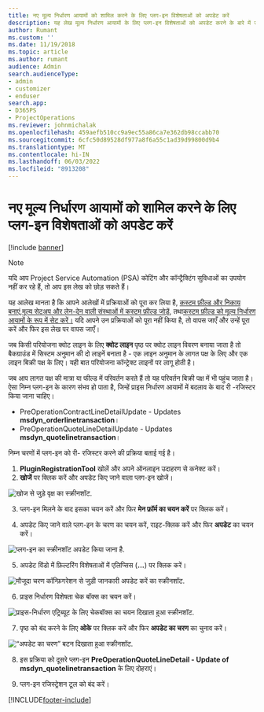 ```yaml
---
title: नए मूल्य निर्धारण आयामों को शामिल करने के लिए प्लग-इन विशेषताओं को अपडेट करें
description: यह लेख मूल्य निर्धारण आयामों के लिए प्लग-इन विशेषताओं को अपडेट करने के बारे में जानकारी प्रदान करता है।
author: Rumant
ms.custom: ''
ms.date: 11/19/2018
ms.topic: article
ms.author: rumant
audience: Admin
search.audienceType:
- admin
- customizer
- enduser
search.app:
- D365PS
- ProjectOperations
ms.reviewer: johnmichalak
ms.openlocfilehash: 459aefb510cc9a9ec55a86ca7e362db98ccabb70
ms.sourcegitcommit: 6cfc50d89528df977a8f6a55c1ad39d99800d9b4
ms.translationtype: MT
ms.contentlocale: hi-IN
ms.lasthandoff: 06/03/2022
ms.locfileid: "8913208"
---
```

# <a name="update-plug-in-attributes-to-include-new-pricing-dimensions"></a>नए मूल्य निर्धारण आयामों को शामिल करने के लिए प्लग-इन विशेषताओं को अपडेट करें

[!include [banner](../includes/psa-now-project-operations.md)]

> [!NOTE]
> यदि आप Project Service Automation (PSA) कोटिंग और कॉन्ट्रैक्टिंग सुविधाओं का उपयोग नहीं कर रहे हैं, तो आप इस लेख को छोड़ सकते हैं।

यह आलेख मानता है कि आपने आलेखों में प्रक्रियाओं को पूरा कर लिया है, [कस्टम फ़ील्ड और निकाय बनाएं](create-custom-fields-entities.md),[मूल्य सेटअप और लेन-देन वाली संस्थाओं में कस्टम फ़ील्ड जोड़ें](field-references.md), तथा[कस्टम फ़ील्ड को मूल्य निर्धारण आयामों के रूप में सेट करें।](set-up-pricing-dimensions.md) यदि आपने उन प्रक्रियाओं को पूरा नहीं किया है, तो वापस जाएँ और उन्हें पूरा करें और फिर इस लेख पर वापस जाएँ।

जब किसी परियोजना क्वोट लाइन के लिए **क्वोट लाइन** पृष्ठ पर क्वोट लाइन विवरण बनाया जाता है तो बैकग्राउंड में सिस्टम अनुमान की दो लाइनें बनाता है - एक लाइन अनुमान के लागत पक्ष के लिए और एक लाइन बिक्री पक्ष के लिए। यही बात परियोजना कॉन्ट्रेक्ट लाइनों पर लागू होती है।

जब आप लागत पक्ष की मात्रा या फील्ड में परिवर्तन करते हैं तो यह परिवर्तन बिक्री पक्ष में भी पहुंच जाता है। ऐसा निम्न प्लग-इन के कारण संभव हो पाता है, जिन्हें प्राइस निर्धारण आयामों में बदलाव के बाद री -रजिस्टर किया जाना चाहिए।

- PreOperationContractLineDetailUpdate - Updates **msdyn_orderlinetransaction**।
- PreOperationQuoteLineDetailUpdate - Updates **msdyn_quotelinetransaction**।

निम्न चरणों में प्लग-इन को री- रजिस्टर करने की प्रक्रिया बताई गई है।

1. **PluginRegistrationTool** खोलें और अपने ऑनलाइन उदाहरण से कनेक्ट करें।
2. **खोजें** पर क्लिक करें और अपडेट किए जाने वाला प्लग-इन खोजें।

 ![खोज से जुड़े वृक्ष का स्क्रीनशॉट.](media/PRT-1.png)

3. प्लग-इन मिलने के बाद इसका चयन करें और फिर **मेन फ़ॉर्म का चयन करें** पर क्लिक करें।

4. अपडेट किए जाने वाले प्लग-इन के चरण का चयन करें, राइट-क्लिक करें और फिर **अपडेट** का चयन करें।

 ![प्लग-इन का स्क्रीनशॉट अपडेट किया जाना है.](media/PRT-2.png)
 
5. अपडेट विंडो में फ़िल्टरिंग विशेषताओं में एलिप्सिस (**...**) पर क्लिक करें।

 ![मौजूदा चरण कॉन्फ़िगरेशन से जुड़ी जानकारी अपडेट करें का स्क्रीनशॉट.](media/PRT-3.png)
 
6. प्राइस निर्धारण विशेषता चेक बॉक्स का चयन करें।

 ![प्राइस-निर्धारण एट्रिब्यूट के लिए चेकबॉक्स का चयन दिखाता हुआ स्क्रीनशॉट.](media/PRT-4.png)

7. पृष्ठ को बंद करने के लिए **ओके** पर क्लिक करें और फिर **अपडेट का चरण** का चुनाव करें।

 ![“अपडेट का चरण” बटन दिखाता हुआ स्क्रीनशॉट.](media/PRT-5.png)
 
8. इस प्रक्रिया को दूसरे प्लग-इन  **PreOperationQuoteLineDetail - Update of msdyn_quotelinetransaction** के लिए दोहराएं।

9. प्लग-इन रजिस्ट्रेशन टूल को बंद करें।



[!INCLUDE[footer-include](../includes/footer-banner.md)]
